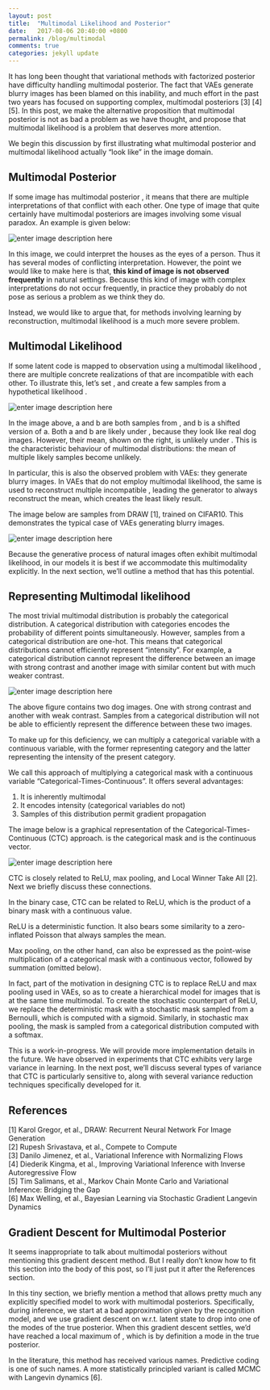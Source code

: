 ```yaml
---
layout: post
title:  "Multimodal Likelihood and Posterior"
date:   2017-08-06 20:40:00 +0800
permalink: /blog/multimodal
comments: true
categories: jekyll update
---
```




<p>It has long been thought that variational methods with factorized posterior have difficulty handling multimodal posterior. The fact that VAEs generate blurry images has been blamed on this inability, and much effort in the past two years has focused on supporting complex, multimodal posteriors [3] [4] [5]. In this post, we make the alternative proposition that multimodal posterior is not as bad a problem as we have thought, and propose that multimodal likelihood is a problem that deserves more attention.</p>

<p>We begin this discussion by first illustrating what multimodal posterior and multimodal likelihood actually “look like” in the image domain.</p>



<h2 id="multimodal-posterior">Multimodal Posterior</h2>

<p>If some image <script type="math/tex" id="MathJax-Element-926">x</script> has multimodal posterior <script type="math/tex" id="MathJax-Element-927">P(z|x)</script>, it means that there are multiple interpretations of <script type="math/tex" id="MathJax-Element-928">x</script> that conflict with each other. One type of image that quite certainly have multimodal posteriors are images involving some visual paradox. An example is given below:</p>

<p><img src="https://www.onelargeprawn.co.za/wp-content/uploads/2011/Shuplyak_faces_02.jpg" alt="enter image description here" title=""></p>

<p>In this image, we could interpret the houses as the eyes of a person. Thus it has several modes of conflicting interpretation. However, the point we would like to make here is that, <strong>this kind of image is not observed frequently</strong> in natural settings. Because this kind of image with complex interpretations do not occur frequently, in practice they probably do not pose as serious a problem as we think they do. </p>

<p>Instead, we would like to argue that, for methods involving learning by reconstruction, multimodal likelihood is a much more severe problem.</p>

<h2 id="multimodal-likelihood">Multimodal Likelihood</h2>

<p>If some latent code <script type="math/tex" id="MathJax-Element-959">z</script> is mapped to observation using a multimodal likelihood <script type="math/tex" id="MathJax-Element-960">P(x|z)</script>, there are multiple concrete realizations of <script type="math/tex" id="MathJax-Element-961">z</script> that are incompatible with each other. To illustrate this, let’s set <script type="math/tex" id="MathJax-Element-962">z=dog</script>, and create a few samples from a hypothetical likelihood <script type="math/tex" id="MathJax-Element-963">P(x|z)</script>.</p>

<p><img src="https://lh3.googleusercontent.com/-AsXvKYhVAZM/WXhh4bXjygI/AAAAAAAADhM/ehlGUQ3cR2ghjQbGo0E9XiB9TpF1zfvJACLcBGAs/s800/multimode_dog.png" alt="enter image description here" title="multimode_dog.png"></p>

<p>In the image above, a and b are both samples from <script type="math/tex" id="MathJax-Element-964">P(x|z)</script>, and b is a shifted version of a. Both a and b are likely under <script type="math/tex" id="MathJax-Element-965">P(x|z)</script>, because they look like real dog images. However, their mean, shown on the right, is unlikely under <script type="math/tex" id="MathJax-Element-966">P(x|z)</script>. This is the characteristic behaviour of multimodal distributions: the mean of multiple likely samples become unlikely.</p>

<p>In particular, this is also the observed problem with VAEs: they generate blurry images. In VAEs that do not employ multimodal likelihood, the same <script type="math/tex" id="MathJax-Element-967">z</script> is used to reconstruct multiple incompatible <script type="math/tex" id="MathJax-Element-968">x</script>, leading the generator to always reconstruct the mean, which creates the least likely result.</p>

<p>The image below are samples from DRAW [1], trained on CIFAR10. This demonstrates the typical case of VAEs generating blurry images.</p>

<p><img src="https://lh3.googleusercontent.com/5NsSqzOiXjfeBNi9GTYlJUuzwVye1TI-gOVp_gnSLqHWt13QLkbLgFQgwPqC4VicZhhL_p8zos79=s800" alt="enter image description here" title="DRAW_blur_samples.png"></p>

<p>Because the generative process of natural images often exhibit multimodal likelihood, in our models it is best if we accommodate this multimodality explicitly. In the next section, we’ll outline a method that has this potential.</p>

<h2 id="representing-multimodal-likelihood">Representing Multimodal likelihood</h2>

<p>The most trivial multimodal distribution is probably the categorical distribution. A categorical distribution with <script type="math/tex" id="MathJax-Element-840">K</script> categories encodes the probability of <script type="math/tex" id="MathJax-Element-841">K</script> different points simultaneously. However, samples from a categorical distribution are one-hot. This means that categorical distributions cannot efficiently represent “intensity”. For example, a categorical distribution cannot represent the difference between an image with strong contrast and another image with similar content but with much weaker contrast.</p>

<p><img src="https://lh3.googleusercontent.com/-ishOe7Vl0So/WXmwyM5Wp9I/AAAAAAAADiI/0PwwqCYlHssgE_5aqwgQeaaxhK7LdGEzQCLcBGAs/s800/strong_weak_dog.png" alt="enter image description here" title="strong_weak_dog.png"></p>

<p>The above figure contains two dog images. One with strong contrast and another with weak contrast. Samples from a categorical distribution will not be able to efficiently represent the difference between these two images.</p>

<p>To make up for this deficiency, we can multiply a categorical variable with a continuous variable, with the former representing category and the latter representing the intensity of the present category. </p>



<p><script type="math/tex; mode=display" id="MathJax-Element-842">\begin{align*}
\mathbf{m} &\sim P(\mathbf{m|{z}})   && \text{one-hot categorical sample} \\
\mathbf{s}  &\sim P(\mathbf{s|z})   && \text{continuous sample}  \\
\mathbf{x}  & = \mathbf{ms}  && \text{point-wise product of mask with continuous vector}
\end{align*}</script></p>

<p>We call this approach of multiplying a categorical mask with a continuous variable “Categorical-Times-Continuous”. It offers several advantages:</p>

<ol>
<li>It is inherently multimodal</li>
<li>It encodes intensity (categorical variables do not)</li>
<li>Samples of this distribution permit gradient propagation</li>
</ol>

<p>The image below is a graphical representation of the Categorical-Times-Continuous (CTC) approach. <script type="math/tex" id="MathJax-Element-843">m</script> is the categorical mask and <script type="math/tex" id="MathJax-Element-844">s</script> is the continuous vector.</p>

<p><img src="https://lh3.googleusercontent.com/-T0jgyFz8qHI/WXm7pYEiu9I/AAAAAAAADic/7KulZdbrQxwc3qIyXG4qeTFXKDYkPntNACLcBGAs/s800/ctc.png" alt="enter image description here" title="ctc.png"></p>

<p>CTC is closely related to ReLU, max pooling, and Local Winner Take All [2]. Next we briefly discuss these connections.</p>

<p>In the binary case, CTC can be related to ReLU, which is the product of a binary mask with a continuous value.</p>



<p><script type="math/tex; mode=display" id="MathJax-Element-845">\begin{align*}
  f(x) &= mx \\ 
  m &= x > 0 
\end{align*}</script></p>

<p>ReLU is a deterministic function. It also bears some similarity to a zero-inflated Poisson that always samples the mean.</p>

<p>Max pooling, on the other hand, can also be expressed as the point-wise multiplication of a categorical mask with a continuous vector, followed by summation (omitted below).</p>



<p><script type="math/tex; mode=display" id="MathJax-Element-1012">\begin{align*}
  f(\mathbf{x}) &= \mathbf{m}  \mathbf{x} && \text{point-wise multiply}
\\ \mathbf{x} &= [x_1, x_2, x_3, x_4] && \text{2x2 pooling has 4 inputs}
\\ \mathbf{m} &= (\mathbf{x} == max(\mathbf{x})) && \text{one-hot at maximum}
\end{align*}</script></p>

<p>In fact, part of the motivation in designing CTC is to replace ReLU and max pooling used in VAEs, so as to create a hierarchical model for images that is at the same time multimodal. To create the stochastic counterpart of ReLU, we replace the deterministic mask with a stochastic mask sampled from a Bernoulli, which is computed with a sigmoid. Similarly, in stochastic max pooling, the mask is sampled from a categorical distribution computed with a softmax.</p>

<p>This is a work-in-progress. We will provide more implementation details in the future. We have observed in experiments that CTC exhibits very large variance in learning. In the next post, we’ll discuss several types of variance that CTC is particularly sensitive to, along with several variance reduction techniques specifically developed for it.</p>

<h2 id="references">References</h2>

<p>[1] Karol Gregor, et al., DRAW: Recurrent Neural Network For Image Generation <br>
[2] Rupesh Srivastava, et al., Compete to Compute <br>
[3] Danilo Jimenez, et al., Variational Inference with Normalizing Flows <br>
[4] Diederik Kingma, et al., Improving Variational Inference with Inverse Autoregressive Flow <br>
[5] Tim Salimans, et al., Markov Chain Monte Carlo and Variational Inference: Bridging the Gap <br>
[6] Max Welling, et al., Bayesian Learning via Stochastic Gradient Langevin Dynamics</p>



<h2 id="gradient-descent-for-multimodal-posterior">Gradient Descent for Multimodal Posterior</h2>

<p>It seems inappropriate to talk about multimodal posteriors without mentioning this gradient descent method. But I really don’t know how to fit this section into the body of this post, so I’ll just put it after the References section. </p>

<p>In this tiny section, we briefly mention a method that allows pretty much any explicitly specified model to work with multimodal posteriors. Specifically, during inference, we start at a bad approximation given by the recognition model, and we use gradient descent on  <script type="math/tex" id="MathJax-Element-1167">log\frac{1}{P(x,z)}</script> w.r.t. latent state to drop into one of the modes of the true posterior. When this gradient descent settles, we’d have reached a local maximum of <script type="math/tex" id="MathJax-Element-1168">P(x,z)</script>, which is by definition a mode in the true posterior.</p>

<p>In the literature, this method has received various names. Predictive coding is one of such names. A more statistically principled variant is called MCMC with Langevin dynamics [6]. </p>
